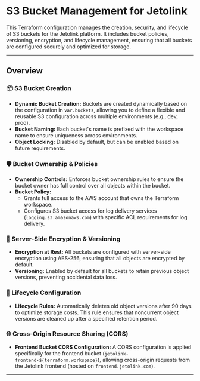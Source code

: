 # S3 Bucket Management for Jetolink

This Terraform configuration manages the creation, security, and lifecycle of S3 buckets for the Jetolink platform. It includes bucket policies, versioning, encryption, and lifecycle management, ensuring that all buckets are configured securely and optimized for storage.

---

## Overview

### 📦 S3 Bucket Creation

- **Dynamic Bucket Creation:** Buckets are created dynamically based on the configuration in `var.buckets`, allowing you to define a flexible and reusable S3 configuration across multiple environments (e.g., dev, prod).
- **Bucket Naming:** Each bucket's name is prefixed with the workspace name to ensure uniqueness across environments.
- **Object Locking:** Disabled by default, but can be enabled based on future requirements.

### 🛡️ Bucket Ownership & Policies

- **Ownership Controls:** Enforces bucket ownership rules to ensure the bucket owner has full control over all objects within the bucket.
- **Bucket Policy:** 
  - Grants full access to the AWS account that owns the Terraform workspace.
  - Configures S3 bucket access for log delivery services (`logging.s3.amazonaws.com`) with specific ACL requirements for log delivery.

### 🔐 Server-Side Encryption & Versioning

- **Encryption at Rest:** All buckets are configured with server-side encryption using AES-256, ensuring that all objects are encrypted by default.
- **Versioning:** Enabled by default for all buckets to retain previous object versions, preventing accidental data loss.

### 🔄 Lifecycle Configuration

- **Lifecycle Rules:** Automatically deletes old object versions after 90 days to optimize storage costs. This rule ensures that noncurrent object versions are cleaned up after a specified retention period.

### 🌐 Cross-Origin Resource Sharing (CORS)

- **Frontend Bucket CORS Configuration:** A CORS configuration is applied specifically for the frontend bucket (`jetolink-frontend-${terraform.workspace}`), allowing cross-origin requests from the Jetolink frontend (hosted on `frontend.jetolink.com`).

---
